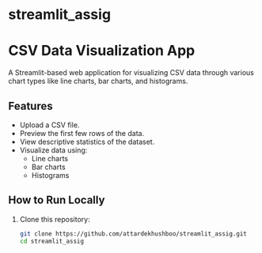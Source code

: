 # streamlit_assig
# CSV Data Visualization App

A Streamlit-based web application for visualizing CSV data through various chart types like line charts, bar charts, and histograms.

## Features
- Upload a CSV file.
- Preview the first few rows of the data.
- View descriptive statistics of the dataset.
- Visualize data using:
  - Line charts
  - Bar charts
  - Histograms

## How to Run Locally
1. Clone this repository:
   ```bash
   git clone https://github.com/attardekhushboo/streamlit_assig.git
   cd streamlit_assig
